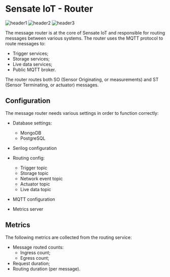 # Sensate IoT - Router 

![header1] ![header2] ![header3]

The message router is at the core of Sensate IoT and responsible for routing
messages between various systems. The router uses the MQTT protocol to route
messages to:

- Trigger services;
- Storage services;
- Live data services;
- Public MQTT broker.

The router routes both SO (Sensor Originating, or measurements) and ST (Sensor
Terminating, or actuator) messages.

## Configuration

The message router needs various settings in order to function correctly:

- Database settings:
  - MongoDB
  - PostgreSQL

- Serilog configuration
- Routing config:
  - Trigger topic
  - Storage topic
  - Network event topic
  - Actuator topic
  - Live data topic

- MQTT configuration
- Metrics server

## Metrics

The following metrics are collected from the routing service:

- Message routed counts:
  - Ingress count;
  - Egress count;
- Request duration;
- Routing duration (per message).

[header1]: https://github.com/sensate-iot/platform-router/workflows/Docker/badge.svg "Docker Build"
[header2]: https://github.com/sensate-iot/platform-router/workflows/Format%20check/badge.svg ".NET format"
[header3]: https://img.shields.io/badge/version-v1.7.1-informational "Sensate IoT Router version"
